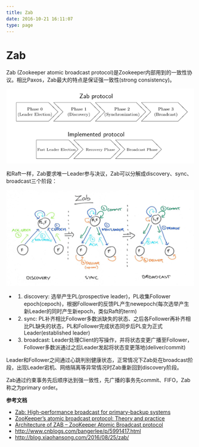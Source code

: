 ```yaml
---
title: Zab
date: 2016-10-21 16:11:07
type: page
---
```


# Zab

Zab (Zookeeper atomic broadcast protocol)是Zookeeper内部用到的一致性协议。相比Paxos，Zab最大的特点是保证强一致性(strong consistency)。

 ![](/images/14803431609804.png)


和Raft一样，Zab要求唯一Leader参与决议，Zab可以分解成discovery、sync、broadcast三个阶段：

![](/images/14803408244633.jpg)


- 1) discovery: 选举产生PL(prospective leader)，PL收集Follower epoch(cepoch)，根据Follower的反馈PL产生newepoch(每次选举产生新Leader的同时产生新epoch，类似Raft的term)
- 2) sync: PL补齐相比Follower多数派缺失的状态、之后各Follower再补齐相比PL缺失的状态，PL和Follower完成状态同步后PL变为正式Leader(established leader)
- 3) broadcast: Leader处理Client的写操作，并将状态变更广播至Follower，Follower多数派通过之后Leader发起将状态变更落地(deliver/commit)

Leader和Follower之间通过心跳判别健康状态，正常情况下Zab处在broadcast阶段，出现Leader宕机、网络隔离等异常情况时Zab重新回到discovery阶段。

Zab通过约束事务先后顺序达到强一致性，先广播的事务先commit、FIFO，Zab称之为primary order。


**参考文档**

- [Zab: High-performance broadcast for primary-backup systems](http://www.cs.cornell.edu/courses/cs6452/2012sp/papers/zab-ieee.pdf)
- [ZooKeeper’s atomic broadcast protocol: Theory and practice](http://www.tcs.hut.fi/Studies/T-79.5001/reports/2012-deSouzaMedeiros.pdf)
- [Architecture of ZAB – ZooKeeper Atomic Broadcast protocol](https://distributedalgorithm.wordpress.com/2015/06/20/architecture-of-zab-zookeeper-atomic-broadcast-protocol/)
- http://www.cnblogs.com/bangerlee/p/5991417.html
- http://blog.xiaohansong.com/2016/08/25/zab/
